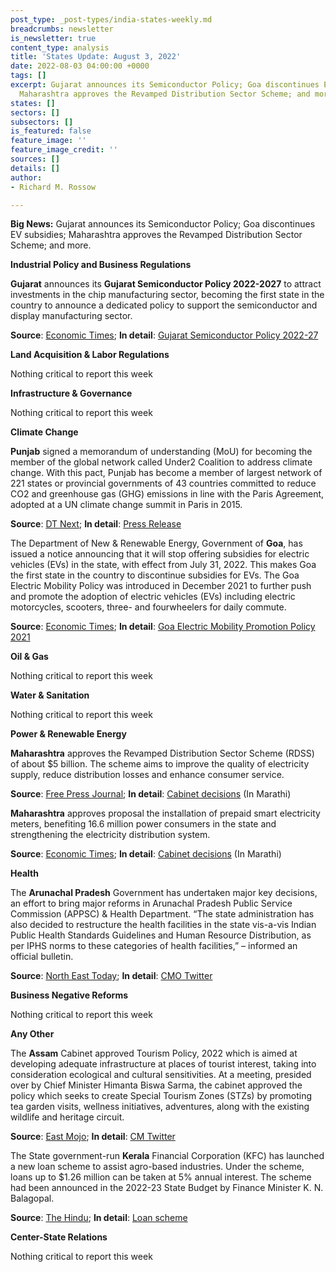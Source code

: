 ```yaml
---
post_type: _post-types/india-states-weekly.md
breadcrumbs: newsletter
is_newsletter: true
content_type: analysis
title: 'States Update: August 3, 2022'
date: 2022-08-03 04:00:00 +0000
tags: []
excerpt: Gujarat announces its Semiconductor Policy; Goa discontinues EV subsidies;
  Maharashtra approves the Revamped Distribution Sector Scheme; and more.
states: []
sectors: []
subsectors: []
is_featured: false
feature_image: ''
feature_image_credit: ''
sources: []
details: []
author:
- Richard M. Rossow

---
```

**Big News:** Gujarat announces its Semiconductor Policy; Goa discontinues EV subsidies; Maharashtra approves the Revamped Distribution Sector Scheme; and more.

**Industrial Policy and Business Regulations**

**Gujarat** announces its **Gujarat Semiconductor Policy 2022-2027** to attract investments in the chip manufacturing sector, becoming the first state in the country to announce a dedicated policy to support the semiconductor and display manufacturing sector.

**Source**: [Economic Times](https://energy.economictimes.indiatimes.com/news/power/gujarat-announces-semiconductor-policy-with-heavy-subsidies/93178243); **In detail**: [Gujarat Semiconductor Policy 2022-27](https://cmogujarat.gov.in/en/portfolio/gujarat-semiconductor-policy-2022-27/)

**Land Acquisition & Labor Regulations**

Nothing critical to report this week

**Infrastructure & Governance**

Nothing critical to report this week

**Climate Change**

**Punjab** signed a memorandum of understanding (MoU) for becoming the member of the global network called Under2 Coalition to address climate change. With this pact, Punjab has become a member of largest network of 221 states or provincial governments of 43 countries committed to reduce CO2 and greenhouse gas (GHG) emissions in line with the Paris Agreement, adopted at a UN climate change summit in Paris in 2015.

**Source**: [DT Next](https://www.dtnext.in/national/2022/07/28/punjab-signs-pact-for-climate-action); **In detail**: [Press Release](http://diprpunjab.gov.in/?q=content/punjab-signs-mou-international-organization-fight-climate-change)

The Department of New & Renewable Energy, Government of **Goa**, has issued a notice announcing that it will stop offering subsidies for electric vehicles (EVs) in the state, with effect from July 31, 2022. This makes Goa the first state in the country to discontinue subsidies for EVs. The Goa Electric Mobility Policy was introduced in December 2021 to further push and promote the adoption of electric vehicles (EVs) including electric motorcycles, scooters, three- and fourwheelers for daily commute.

**Source**: [Economic Times](https://energy.economictimes.indiatimes.com/news/power/goa-to-stop-offering-ev-subsidy-from-july-31/93160038); **In detail**: [Goa Electric Mobility Promotion Policy 2021](https://www.goa.gov.in/wp-content/uploads/2021/12/Goa-Electric-Mobility-Promotion-Policy-2021.pdf)

**Oil & Gas**

Nothing critical to report this week

**Water & Sanitation**

Nothing critical to report this week

**Power & Renewable Energy**

**Maharashtra** approves the Revamped Distribution Sector Scheme (RDSS) of about $5 billion. The scheme aims to improve the quality of electricity supply, reduce distribution losses and enhance consumer service.

**Source**: [Free Press Journal](https://www.freepressjournal.in/mumbai/maharashtra-govt-approves-power-distribution-reform-scheme-worth-rs-39602-crore); **In detail**: [Cabinet decisions](https://www.maharashtra.gov.in/Site/upload/CabinetDecision/English/27-07-2022%20Cabinet%20Decision%20(Meeting%20No.4).pdf) (In Marathi)

**Maharashtra** approves proposal the installation of prepaid smart electricity meters, benefiting 16.6 million power consumers in the state and strengthening the electricity distribution system.

**Source**: [Economic Times](https://energy.economictimes.indiatimes.com/news/power/maha-govt-to-install-prepaid-smart-electricity-meters-cm-eknath-shinde/93198733); **In detail**: [Cabinet decisions](https://www.maharashtra.gov.in/Site/upload/CabinetDecision/English/27-07-2022%20Cabinet%20Decision%20(Meeting%20No.4).pdf) (In Marathi)

**Health**

The **Arunachal Pradesh** Government has undertaken major key decisions, an effort to bring major reforms in Arunachal Pradesh Public Service Commission (APPSC) & Health Department. “The state administration has also decided to restructure the health facilities in the state vis-a-vis Indian Public Health Standards Guidelines and Human Resource Distribution, as per IPHS norms to these categories of health facilities,” – informed an official bulletin.

**Source**: [North East Today](https://www.northeasttoday.in/2022/07/28/48764/); **In detail**: [CMO Twitter](https://twitter.com/PemaKhanduBJP/status/1552665916810629120)

**Business Negative Reforms**

Nothing critical to report this week

**Any Other**

The **Assam** Cabinet approved Tourism Policy, 2022 which is aimed at developing adequate infrastructure at places of tourist interest, taking into consideration ecological and cultural sensitivities. At a meeting, presided over by Chief Minister Himanta Biswa Sarma, the cabinet approved the policy which seeks to create Special Tourism Zones (STZs) by promoting tea garden visits, wellness initiatives, adventures, along with the existing wildlife and heritage circuit.

**Source**: [East Mojo](https://www.eastmojo.com/assam/2022/07/29/assam-cabinet-approves-tourism-policy-proposal-for-dual-medium-of-instruction-in-schools/); **In detail**: [CM Twitter](https://twitter.com/himantabiswa/status/1552691028225798146)

The State government-run **Kerala** Financial Corporation (KFC) has launched a new loan scheme to assist agro-based industries. Under the scheme, loans up to $1.26 million can be taken at 5% annual interest. The scheme had been announced in the 2022-23 State Budget by Finance Minister K. N. Balagopal.

**Source**: [The Hindu](https://www.thehindu.com/news/national/kerala/kerala-financial-corporation-launches-loan-scheme-for-agro-based-industries/article65693417.ece); **In detail**: [Loan scheme](https://www.facebook.com/keralafinancialcorporation/photos/a.316481835067996/5228405147208949)

**Center-State Relations**

Nothing critical to report this week
